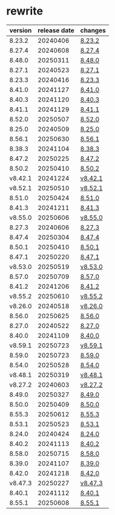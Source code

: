 # rewrite	


|version|release date|changes|
|---|---|---|
|8.23.2|20240406|[8.23.2](./8.23.2-20240406.md)|
|8.27.4|20240608|[8.27.4](./8.27.4-20240608.md)|
|8.48.0|20250311|[8.48.0](./8.48.0-20250311.md)|
|8.27.1|20240523|[8.27.1](./8.27.1-20240523.md)|
|8.23.3|20240416|[8.23.3](./8.23.3-20240416.md)|
|8.41.0|20241127|[8.41.0](./8.41.0-20241127.md)|
|8.40.3|20241120|[8.40.3](./8.40.3-20241120.md)|
|8.41.1|20241129|[8.41.1](./8.41.1-20241129.md)|
|8.52.0|20250507|[8.52.0](./8.52.0-20250507.md)|
|8.25.0|20240509|[8.25.0](./8.25.0-20240509.md)|
|8.56.1|20250630|[8.56.1](./8.56.1-20250630.md)|
|8.38.3|20241104|[8.38.3](./8.38.3-20241104.md)|
|8.47.2|20250225|[8.47.2](./8.47.2-20250225.md)|
|8.50.2|20250410|[8.50.2](./8.50.2-20250410.md)|
|v8.42.1|20241224|[v8.42.1](./v8.42.1-20241224.md)|
|v8.52.1|20250510|[v8.52.1](./v8.52.1-20250510.md)|
|8.51.0|20250424|[8.51.0](./8.51.0-20250424.md)|
|8.41.3|20241211|[8.41.3](./8.41.3-20241211.md)|
|v8.55.0|20250606|[v8.55.0](./v8.55.0-20250606.md)|
|8.27.3|20240606|[8.27.3](./8.27.3-20240606.md)|
|8.47.4|20250304|[8.47.4](./8.47.4-20250304.md)|
|8.50.1|20250410|[8.50.1](./8.50.1-20250410.md)|
|8.47.1|20250220|[8.47.1](./8.47.1-20250220.md)|
|v8.53.0|20250519|[v8.53.0](./v8.53.0-20250519.md)|
|8.57.0|20250709|[8.57.0](./8.57.0-20250709.md)|
|8.41.2|20241206|[8.41.2](./8.41.2-20241206.md)|
|v8.55.2|20250610|[v8.55.2](./v8.55.2-20250610.md)|
|v8.26.0|20240518|[v8.26.0](./v8.26.0-20240518.md)|
|8.56.0|20250625|[8.56.0](./8.56.0-20250625.md)|
|8.27.0|20240522|[8.27.0](./8.27.0-20240522.md)|
|8.40.0|20241109|[8.40.0](./8.40.0-20241109.md)|
|v8.59.1|20250723|[v8.59.1](./v8.59.1-20250723.md)|
|8.59.0|20250723|[8.59.0](./8.59.0-20250723.md)|
|8.54.0|20250528|[8.54.0](./8.54.0-20250528.md)|
|v8.48.1|20250319|[v8.48.1](./v8.48.1-20250319.md)|
|v8.27.2|20240603|[v8.27.2](./v8.27.2-20240603.md)|
|8.49.0|20250327|[8.49.0](./8.49.0-20250327.md)|
|8.50.0|20250409|[8.50.0](./8.50.0-20250409.md)|
|8.55.3|20250612|[8.55.3](./8.55.3-20250612.md)|
|8.53.1|20250523|[8.53.1](./8.53.1-20250523.md)|
|8.24.0|20240424|[8.24.0](./8.24.0-20240424.md)|
|8.40.2|20241113|[8.40.2](./8.40.2-20241113.md)|
|8.58.0|20250715|[8.58.0](./8.58.0-20250715.md)|
|8.39.0|20241107|[8.39.0](./8.39.0-20241107.md)|
|8.42.0|20241218|[8.42.0](./8.42.0-20241218.md)|
|v8.47.3|20250227|[v8.47.3](./v8.47.3-20250227.md)|
|8.40.1|20241112|[8.40.1](./8.40.1-20241112.md)|
|8.55.1|20250608|[8.55.1](./8.55.1-20250608.md)|
